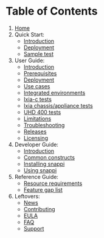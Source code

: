 # Table of Contents

1. [Home](index.md)
2. Quick Start:
     * [Introduction](quick-start/introduction.md)
     * [Deployment](quick-start/deployment.md)
     * [Sample test](quick-start/sample-test.md)
3. User Guide:
    * [Introduction](user-guide-introduction.md)
    * [Prerequisites](prerequisites.md)
    * [Deployment](deployments.md)
    * [Use cases](usecases.md)
    * [Integrated environments](integrated-environments.md)
    * [Ixia-c tests](tests-ixia-c.md)
    * [Ixia chassis/appliance tests](tests-chassis-app.md)
    * [UHD 400 tests](tests-uhd400.md)
    * [Limitations](limitations.md)
    * [Troubleshooting](troubleshooting.md)
    * [Releases](releases.md)
    * [Licensing](licensing.md)
4. Developer Guide:
    * [Introduction](developer/introduction.md)
    * [Common constructs](developer/snappi-constructs.md)
    * [Installing snappi](developer/snappi-install.md)
    * [Using snappi](developer/hello-snappi.md)
5. Reference Guide:
    * [Resource requirements](reference/resource-requirements.md)
    * [Feature gap list](reference/feature-gap-table.md)
6. Leftovers:
    * [News](news.md)
    * [Contributing](contribute.md)
    * [EULA](eula.md)
    * [FAQ](faq.md)
    * [Support](support.md)
